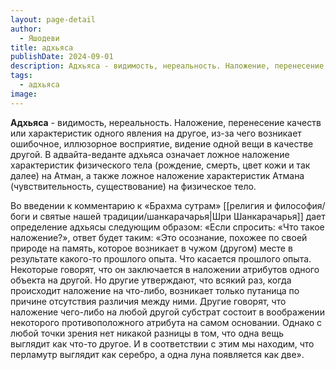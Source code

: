 ```yaml
---
layout: page-detail
author:
  - Яшодеви
title: адхьяса
publishDate: 2024-09-01
description: Адхьяса - видимость, нереальность. Наложение, перенесение качеств или характеристик одного явления на другое, из-за чего возникает ошибочное, иллюзорное восприятие, видение одной вещи в качестве другой.
tags:
  - адхьяса
image:
---
```

**Адхьяса** - видимость, нереальность. Наложение, перенесение качеств или характеристик одного явления на другое, из-за чего возникает ошибочное, иллюзорное восприятие, видение одной вещи в качестве другой.
В адвайта-веданте адхьяса означает ложное наложение характеристик физического тела (рождение, смерть, цвет кожи и так далее) на Атман, а также ложное наложение характеристик Атмана (чувствительность, существование) на физическое тело.

Во введении к комментарию к «Брахма сутрам» [[религия и философия/боги и святые нашей традиции/шанкарачарья|Шри Шанкарачарья]] дает определение адхьясы следующим образом: «Если спросить: «Что такое наложение?», ответ будет таким: «Это осознание, похожее по своей природе на память, которое возникает в чужом (другом) месте в результате какого-то прошлого опыта. Что касается прошлого опыта. Некоторые говорят, что он заключается в наложении атрибутов одного объекта на другой. Но другие утверждают, что всякий раз, когда происходит наложение на что-либо, возникает только путаница по причине отсутствия различия между ними. Другие говорят, что наложение чего-либо на любой другой субстрат состоит в воображении некоторого противоположного атрибута на самом основании. Однако с любой точки зрения нет никакой разницы в том, что одна вещь выглядит как что-то другое. И в соответствии с этим мы находим, что перламутр выглядит как серебро, а одна луна появляется как две».

